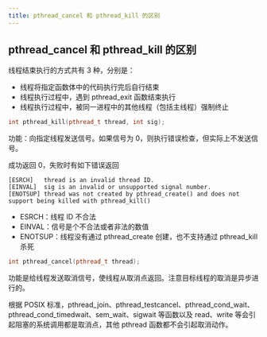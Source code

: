 ```yaml
---
title: pthread_cancel 和 pthread_kill 的区别
---
```


## pthread_cancel 和 pthread_kill 的区别

线程结束执行的方式共有 3 种，分别是：

- 线程将指定函数体中的代码执行完后自行结束
- 线程执行过程中，遇到 pthread_exit 函数结束执行
- 线程执行过程中，被同一进程中的其他线程（包括主线程）强制终止

```c++
int pthread_kill(pthread_t thread, int sig);
```

功能：向指定线程发送信号。如果信号为 0，则执行错误检查，但实际上不发送信号。

成功返回 0，失败时有如下错误返回

```
[ESRCH]   thread is an invalid thread ID.
[EINVAL]  sig is an invalid or unsupported signal number.
[ENOTSUP] thread was not created by pthread_create() and does not support being killed with pthread_kill()
```

- ESRCH：线程 ID 不合法
- EINVAL：信号是个不合法或者非法的数值
- ENOTSUP：线程没有通过 pthread_create 创建，也不支持通过 pthread_kill 杀死

```c++
int pthread_cancel(pthread_t thread);
```

功能是给线程发送取消信号，使线程从取消点返回。注意目标线程的取消是异步进行的。

根据 POSIX 标准，pthread_join、pthread_testcancel、pthread_cond_wait、pthread_cond_timedwait、sem_wait、sigwait 等函数以及 read、write 等会引起阻塞的系统调用都是取消点，其他 pthread 函数都不会引起取消动作。